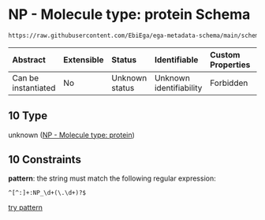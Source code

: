 # NP - Molecule type: protein Schema

```txt
https://raw.githubusercontent.com/EbiEga/ega-metadata-schema/main/schemas/EGA.common-definitions.json#/definitions/curieRefseqPattern/oneOf/10
```



| Abstract            | Extensible | Status         | Identifiable            | Custom Properties | Additional Properties | Access Restrictions | Defined In                                                                                           |
| :------------------ | :--------- | :------------- | :---------------------- | :---------------- | :-------------------- | :------------------ | :--------------------------------------------------------------------------------------------------- |
| Can be instantiated | No         | Unknown status | Unknown identifiability | Forbidden         | Allowed               | none                | [EGA.common-definitions.json\*](../../../schemas/EGA.common-definitions.json "open original schema") |

## 10 Type

unknown ([NP - Molecule type: protein](ega-4-definitions-refseq-accessions-data1098-curie-pattern-oneof-np---molecule-type-protein.md))

## 10 Constraints

**pattern**: the string must match the following regular expression:&#x20;

```regexp
^[^:]+:NP_\d+(\.\d+)?$
```

[try pattern](https://regexr.com/?expression=%5E%5B%5E%3A%5D%2B%3ANP_%5Cd%2B\(%5C.%5Cd%2B\)%3F%24 "try regular expression with regexr.com")
